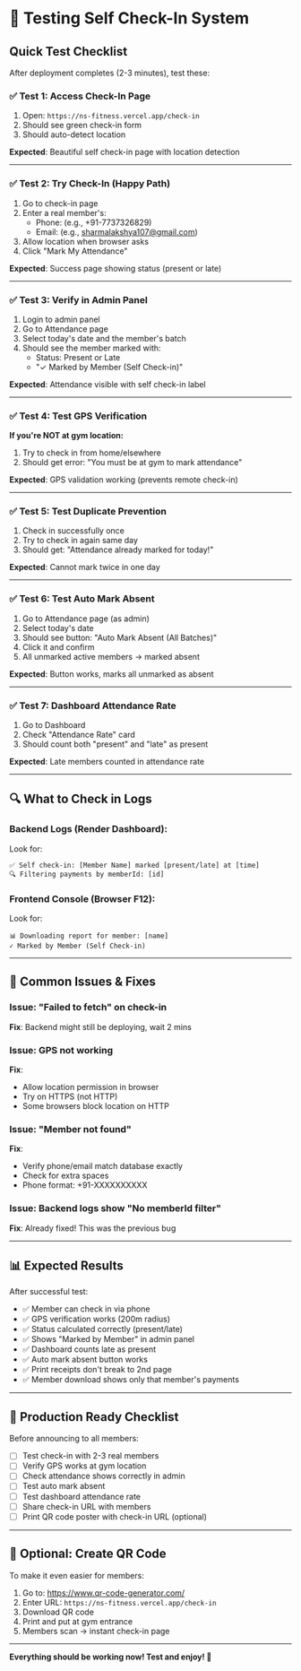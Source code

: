 # 🧪 Testing Self Check-In System

## Quick Test Checklist

After deployment completes (2-3 minutes), test these:

### ✅ Test 1: Access Check-In Page
1. Open: `https://ns-fitness.vercel.app/check-in`
2. Should see green check-in form
3. Should auto-detect location

**Expected**: Beautiful self check-in page with location detection

---

### ✅ Test 2: Try Check-In (Happy Path)
1. Go to check-in page
2. Enter a real member's:
   - Phone: (e.g., +91-7737326829)
   - Email: (e.g., sharmalakshya107@gmail.com)
3. Allow location when browser asks
4. Click "Mark My Attendance"

**Expected**: Success page showing status (present or late)

---

### ✅ Test 3: Verify in Admin Panel
1. Login to admin panel
2. Go to Attendance page
3. Select today's date and the member's batch
4. Should see the member marked with:
   - Status: Present or Late
   - "✓ Marked by Member (Self Check-in)"

**Expected**: Attendance visible with self check-in label

---

### ✅ Test 4: Test GPS Verification
**If you're NOT at gym location:**
1. Try to check in from home/elsewhere
2. Should get error: "You must be at gym to mark attendance"

**Expected**: GPS validation working (prevents remote check-in)

---

### ✅ Test 5: Test Duplicate Prevention
1. Check in successfully once
2. Try to check in again same day
3. Should get: "Attendance already marked for today!"

**Expected**: Cannot mark twice in one day

---

### ✅ Test 6: Test Auto Mark Absent
1. Go to Attendance page (as admin)
2. Select today's date
3. Should see button: "Auto Mark Absent (All Batches)"
4. Click it and confirm
5. All unmarked active members → marked absent

**Expected**: Button works, marks all unmarked as absent

---

### ✅ Test 7: Dashboard Attendance Rate
1. Go to Dashboard
2. Check "Attendance Rate" card
3. Should count both "present" and "late" as present

**Expected**: Late members counted in attendance rate

---

## 🔍 What to Check in Logs

### Backend Logs (Render Dashboard):
Look for:
```
✅ Self check-in: [Member Name] marked [present/late] at [time]
🔍 Filtering payments by memberId: [id]
```

### Frontend Console (Browser F12):
Look for:
```
📊 Downloading report for member: [name]
✓ Marked by Member (Self Check-in)
```

---

## 🐛 Common Issues & Fixes

### Issue: "Failed to fetch" on check-in
**Fix**: Backend might still be deploying, wait 2 mins

### Issue: GPS not working
**Fix**: 
- Allow location permission in browser
- Try on HTTPS (not HTTP)
- Some browsers block location on HTTP

### Issue: "Member not found"
**Fix**: 
- Verify phone/email match database exactly
- Check for extra spaces
- Phone format: +91-XXXXXXXXXX

### Issue: Backend logs show "No memberId filter"
**Fix**: Already fixed! This was the previous bug

---

## 📊 Expected Results

After successful test:
- ✅ Member can check in via phone
- ✅ GPS verification works (200m radius)
- ✅ Status calculated correctly (present/late)
- ✅ Shows "Marked by Member" in admin panel
- ✅ Dashboard counts late as present
- ✅ Auto mark absent button works
- ✅ Print receipts don't break to 2nd page
- ✅ Member download shows only that member's payments

---

## 🎯 Production Ready Checklist

Before announcing to all members:

- [ ] Test check-in with 2-3 real members
- [ ] Verify GPS works at gym location
- [ ] Check attendance shows correctly in admin
- [ ] Test auto mark absent
- [ ] Test dashboard attendance rate
- [ ] Share check-in URL with members
- [ ] Print QR code poster with check-in URL (optional)

---

## 📱 Optional: Create QR Code

To make it even easier for members:

1. Go to: https://www.qr-code-generator.com/
2. Enter URL: `https://ns-fitness.vercel.app/check-in`
3. Download QR code
4. Print and put at gym entrance
5. Members scan → instant check-in page

---

**Everything should be working now! Test and enjoy! 🎉**


